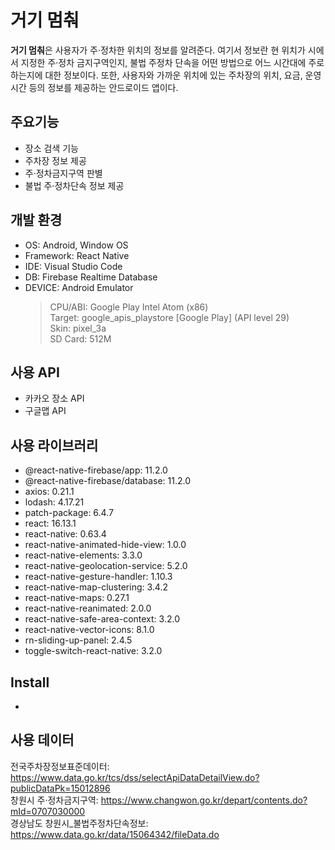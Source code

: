 # **거기 멈춰**

 **거기 멈춰**은 사용자가 주·정차한 위치의 정보를 알려준다. 여기서 정보란 현 위치가 시에서 지정한 주·정차 금지구역인지, 불법 주정차 단속을 어떤 방법으로 어느 시간대에 주로 하는지에 대한 정보이다. 또한, 사용자와 가까운 위치에 있는 주차장의 위치, 요금, 운영시간 등의 정보를 제공하는 안드로이드 앱이다.   

## 주요기능  
+ 장소 검색 기능
+ 주차장 정보 제공
+ 주·정차금지구역 판별
+ 불법 주·정차단속 정보 제공

## 개발 환경
+ OS: Android, Window OS
+ Framework: React Native
+ IDE: Visual Studio Code  
+ DB: Firebase Realtime Database
+ DEVICE: Android Emulator  
    >CPU/ABI: Google Play Intel Atom (x86)   
    Target: google_apis_playstore [Google Play] (API level 29)   
    Skin: pixel_3a   
    SD Card: 512M
## 사용 API
+ 카카오 장소 API  
+ 구글맵 API
## 사용 라이브러리
+ @react-native-firebase/app: 11.2.0
+ @react-native-firebase/database: 11.2.0
+ axios: 0.21.1
+ lodash: 4.17.21
+ patch-package: 6.4.7
+ react: 16.13.1
+ react-native: 0.63.4
+ react-native-animated-hide-view: 1.0.0
+ react-native-elements: 3.3.0
+ react-native-geolocation-service: 5.2.0
+ react-native-gesture-handler: 1.10.3
+ react-native-map-clustering: 3.4.2
+ react-native-maps: 0.27.1
+ react-native-reanimated: 2.0.0
+ react-native-safe-area-context: 3.2.0
+ react-native-vector-icons: 8.1.0
+ rn-sliding-up-panel: 2.4.5
+ toggle-switch-react-native: 3.2.0
## Install
 -
## 사용 데이터
전국주차장정보표준데이터: https://www.data.go.kr/tcs/dss/selectApiDataDetailView.do?publicDataPk=15012896  
창원시 주·정차금지구역: https://www.changwon.go.kr/depart/contents.do?mId=0707030000  
경상남도 창원시_불법주정차단속정보: https://www.data.go.kr/data/15064342/fileData.do

